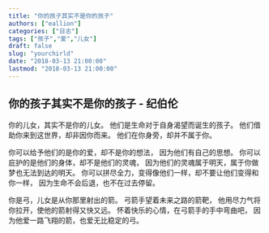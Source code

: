 ```yaml
---
title: "你的孩子其实不是你的孩子"
authors: ["eallion"]
categories: ["日志"]
tags: ["孩子","爱","儿女"]
draft: false
slug: "yourchirld"
date: "2018-03-13 21:00:00"
lastmod: "2018-03-13 21:00:00"
---
```


你的孩子其实不是你的孩子 - 纪伯伦
------------------

你的儿女，其实不是你的儿女。
他们是生命对于自身渴望而诞生的孩子。
他们借助你来到这世界，却非因你而来。
他们在你身旁，却并不属于你。

你可以给予他们的是你的爱，却不是你的想法，
因为他们有自己的思想。
你可以庇护的是他们的身体，却不是他们的灵魂，
因为他们的灵魂属于明天，属于你做梦也无法到达的明天。
你可以拼尽全力，变得像他们一样，却不要让他们变得和你一样，
因为生命不会后退，也不在过去停留。

你是弓，儿女是从你那里射出的箭。
弓箭手望着未来之路的箭靶，
他用尽力气将你拉开，使他的箭射得又快又远。
怀着快乐的心情，在弓箭手的手中弯曲吧，
因为他爱一路飞翔的箭，也爱无比稳定的弓。
